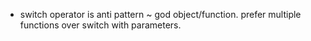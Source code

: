 * switch operator is anti pattern ~ god object/function. prefer multiple functions over switch with parameters.
